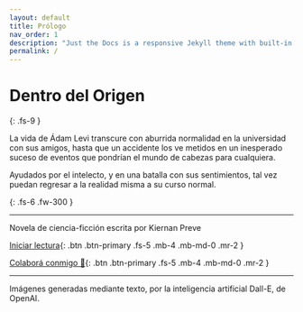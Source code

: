 ```yaml
---
layout: default
title: Prólogo
nav_order: 1
description: "Just the Docs is a responsive Jekyll theme with built-in search that is easily customizable and hosted on GitHub Pages."
permalink: /
---
```


# Dentro del Origen
{: .fs-9 }

La vida de Ádam Levi transcure con aburrida normalidad en la universidad con sus amigos, hasta que un accidente los ve metidos en un inesperado suceso de eventos que pondrían el mundo de cabezas para cualquiera.

Ayudados por el intelecto, y en una batalla con sus sentimientos, tal vez puedan regresar a la realidad misma a su curso normal.

{: .fs-6 .fw-300 }

---

Novela de ciencia-ficción escrita por Kiernan Preve

[Iniciar lectura](/docs/1-inicio.md){: .btn .btn-primary .fs-5 .mb-4 .mb-md-0 .mr-2 }

[Colaborá conmigo 🧡](colabora){: .btn .btn-primary .fs-5 .mb-4 .mb-md-0 .mr-2 }


---

Imágenes generadas mediante texto, por la inteligencia artificial Dall-E, de OpenAI.

